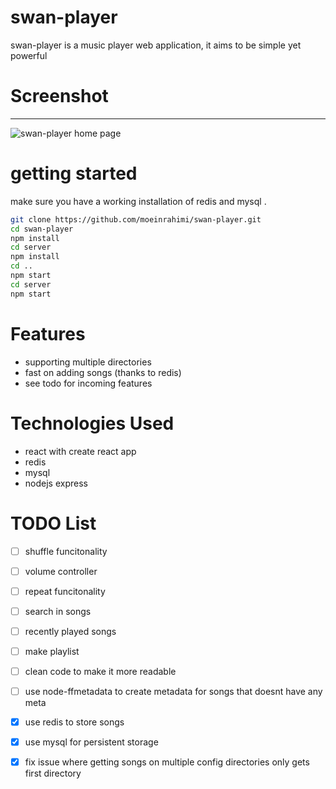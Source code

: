 # swan-player

swan-player is a music player web application, it aims to be simple yet powerful


# Screenshot
-------------
![swan-player home page](https://imgsafe.org/image/dfe976de0b)



# getting started
make sure you have a working installation of  redis and mysql . 
``` bash
git clone https://github.com/moeinrahimi/swan-player.git
cd swan-player
npm install
cd server
npm install
cd ..
npm start
cd server 
npm start
```

# Features
- supporting multiple directories
- fast on adding songs (thanks to redis)
- see todo for incoming features


# Technologies Used 
- react with create react app 
- redis 
- mysql
- nodejs express

# TODO List
- [ ] shuffle funcitonality
- [ ] volume controller  
- [ ] repeat funcitonality
- [ ] search in songs 
- [ ] recently played songs 
- [ ] make playlist
- [ ] clean code to make it more readable
- [ ] use node-ffmetadata to create metadata for songs that doesnt have any meta
- [x] use redis to store songs 
- [x] use mysql for persistent storage
- [x] fix issue where getting songs on multiple config directories only gets first directory

 

